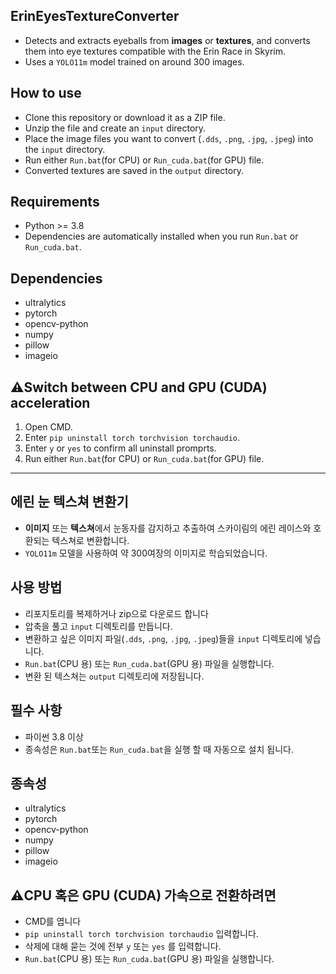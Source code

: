 ## ErinEyesTextureConverter
* Detects and extracts eyeballs from **images** or **textures**, and converts them into eye textures compatible with the Erin Race in Skyrim.
* Uses a `YOLO11m` model trained on around 300 images.

## How to use
* Clone this repository or download it as a ZIP file.
* Unzip the file and create an `input` directory.
* Place the image files you want to convert (`.dds`, `.png`, `.jpg`, `.jpeg`) into the `input` directory.
* Run either `Run.bat`(for CPU) or `Run_cuda.bat`(for GPU) file.
* Converted textures are saved in the `output` directory.

## Requirements
* Python >= 3.8
* Dependencies are automatically installed when you run `Run.bat` or `Run_cuda.bat`.

## Dependencies
* ultralytics
* pytorch
* opencv-python
* numpy
* pillow
* imageio

## ⚠️Switch between CPU and GPU (CUDA) acceleration
1. Open CMD.
2. Enter `pip uninstall torch torchvision torchaudio`.
3. Enter `y` or `yes` to confirm all uninstall promprts.
4. Run either `Run.bat`(for CPU) or `Run_cuda.bat`(for GPU) file.

---

## 에린 눈 텍스쳐 변환기
* **이미지** 또는 **텍스쳐**에서 눈동자를 감지하고 추출하여 스카이림의 에린 레이스와 호환되는 텍스쳐로 변환합니다.
* `YOLO11m` 모델을 사용하여 약 300여장의 이미지로 학습되었습니다.

## 사용 방법
* 리포지토리를 복제하거나 zip으로 다운로드 합니다
* 압축을 풀고 `input` 디렉토리를 만듭니다.
* 변환하고 싶은 이미지 파일(`.dds`, `.png`, `.jpg`, `.jpeg`)들을 `input` 디렉토리에 넣습니다.
* `Run.bat`(CPU 용) 또는 `Run_cuda.bat`(GPU 용) 파일을 실행합니다.
* 변환 된 텍스쳐는 `output` 디렉토리에 저장됩니다.

## 필수 사항
* 파이썬 3.8 이상
* 종속성은 `Run.bat`또는 `Run_cuda.bat`을 실행 할 때 자동으로 설치 됩니다.

## 종속성
* ultralytics
* pytorch
* opencv-python
* numpy
* pillow
* imageio

## ⚠️CPU 혹은 GPU (CUDA) 가속으로 전환하려면
* CMD를 엽니다
* `pip uninstall torch torchvision torchaudio` 입력합니다.
* 삭제에 대해 묻는 것에 전부 `y` 또는 `yes` 를 입력합니다.
* `Run.bat`(CPU 용) 또는 `Run_cuda.bat`(GPU 용) 파일을 실행합니다.
